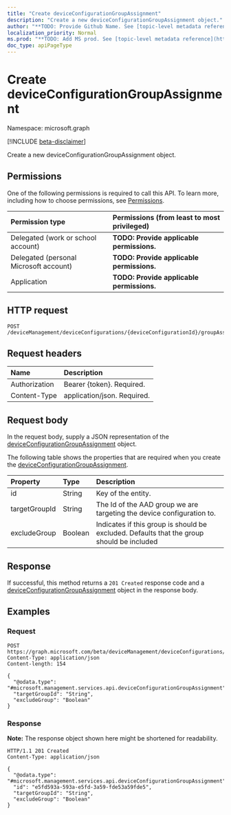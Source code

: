 ```yaml
---
title: "Create deviceConfigurationGroupAssignment"
description: "Create a new deviceConfigurationGroupAssignment object."
author: "**TODO: Provide Github Name. See [topic-level metadata reference](https://msgo.azurewebsites.net/add/document/guidelines/metadata.html#topic-level-metadata)**"
localization_priority: Normal
ms.prod: "**TODO: Add MS prod. See [topic-level metadata reference](https://msgo.azurewebsites.net/add/document/guidelines/metadata.html#topic-level-metadata)**"
doc_type: apiPageType
---
```


# Create deviceConfigurationGroupAssignment
Namespace: microsoft.graph

[!INCLUDE [beta-disclaimer](../../includes/beta-disclaimer.md)]

Create a new deviceConfigurationGroupAssignment object.

## Permissions
One of the following permissions is required to call this API. To learn more, including how to choose permissions, see [Permissions](/graph/permissions-reference).

|Permission type|Permissions (from least to most privileged)|
|:---|:---|
|Delegated (work or school account)|**TODO: Provide applicable permissions.**|
|Delegated (personal Microsoft account)|**TODO: Provide applicable permissions.**|
|Application|**TODO: Provide applicable permissions.**|

## HTTP request

<!-- {
  "blockType": "ignored"
}
-->
``` http
POST /deviceManagement/deviceConfigurations/{deviceConfigurationId}/groupAssignments
```

## Request headers
|Name|Description|
|:---|:---|
|Authorization|Bearer {token}. Required.|
|Content-Type|application/json. Required.|

## Request body
In the request body, supply a JSON representation of the [deviceConfigurationGroupAssignment](../resources/intune-deviceconfigurationgroupassignment.md) object.

The following table shows the properties that are required when you create the [deviceConfigurationGroupAssignment](../resources/intune-deviceconfigurationgroupassignment.md).

|Property|Type|Description|
|:---|:---|:---|
|id|String|Key of the entity.|
|targetGroupId|String|The Id of the AAD group we are targeting the device configuration to.|
|excludeGroup|Boolean|Indicates if this group is should be excluded. Defaults that the group should be included|



## Response

If successful, this method returns a `201 Created` response code and a [deviceConfigurationGroupAssignment](../resources/intune-deviceconfigurationgroupassignment.md) object in the response body.

## Examples

### Request
<!-- {
  "blockType": "request",
  "name": "create_deviceconfigurationgroupassignment_from_"
}
-->
``` http
POST https://graph.microsoft.com/beta/deviceManagement/deviceConfigurations/{deviceConfigurationId}/groupAssignments
Content-Type: application/json
Content-length: 154

{
  "@odata.type": "#microsoft.management.services.api.deviceConfigurationGroupAssignment",
  "targetGroupId": "String",
  "excludeGroup": "Boolean"
}
```


### Response
**Note:** The response object shown here might be shortened for readability.
<!-- {
  "blockType": "response",
  "truncated": true,
  "@odata.type": "microsoft.management.services.api.deviceConfigurationGroupAssignment"
}
-->
``` http
HTTP/1.1 201 Created
Content-Type: application/json

{
  "@odata.type": "#microsoft.management.services.api.deviceConfigurationGroupAssignment",
  "id": "e5fd593a-593a-e5fd-3a59-fde53a59fde5",
  "targetGroupId": "String",
  "excludeGroup": "Boolean"
}
```

